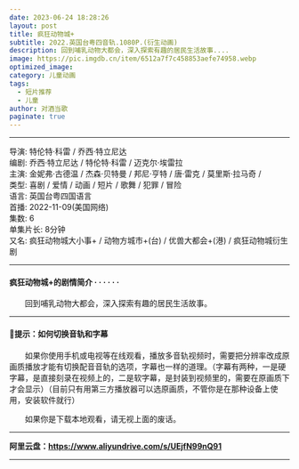 ```yaml
---
date: 2023-06-24 18:28:26
layout: post
title: 疯狂动物城+
subtitle: 2022.英国台粤四音轨.1080P.(衍生动画)
description: 回到哺乳动物大都会，深入探索有趣的居民生活故事....
image: https://pic.imgdb.cn/item/6512a7f7c458853aefe74958.webp
optimized_image: 
category: 儿童动画
tags:
  - 短片推荐
  - 儿童
author: 对酒当歌
paginate: true
---
```


---

导演: 特伦特·科雷 / 乔西·特立尼达  
编剧: 乔西·特立尼达 / 特伦特·科雷 / 迈克尔·埃雷拉  
主演: 金妮弗·古德温 / 杰森·贝特曼 / 邦尼·亨特 / 唐·雷克 / 莫里斯·拉马奇 /  
类型: 喜剧 / 爱情 / 动画 / 短片 / 歌舞 / 犯罪 / 冒险  
语言: 英国台粤四国语言  
首播: 2022-11-09(美国网络)  
集数: 6  
单集片长: 8分钟  
又名: 疯狂动物城大小事+ / 动物方城市+(台) / 优兽大都会+(港) / 疯狂动物城衍生剧  

---

#### 疯狂动物城+的剧情简介 · · · · · ·

　　回到哺乳动物大都会，深入探索有趣的居民生活故事。

---

#### 🔔提示：如何切换音轨和字幕

　　如果你使用手机或电视等在线观看，播放多音轨视频时，需要把分辨率改成原画质播放才能有切换配音音轨的选项，字幕也一样的道理。（字幕有两种，一是硬字幕，是直接刻录在视频上的，二是软字幕，是封装到视频里的，需要在原画质下才会显示）（目前只有用第三方播放器可以选原画质，不管你是在那种设备上使用，安装软件就行）

　　如果你是下载本地观看，请无视上面的废话。

---

**阿里云盘：<https://www.aliyundrive.com/s/UEjfN99nQ91>**

---
